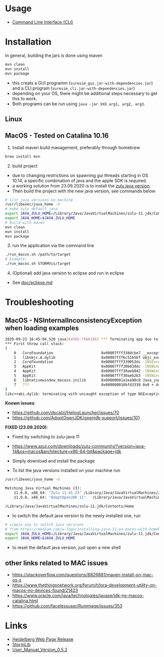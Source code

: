 # Usage


* [Command Line Interface (CLI)](doc/cli.md)




# Installation

In general, building the jars is done using maven

```bash
mvn clean
mvn install
mvn package
```

* this creats a GUI programm (`suresim_gui.jar-with-dependencies.jar`) and a CLI program (`suresim_cli.jar-with-dependencies.jar`)
* depending on your OS, there might be additional steps necessary to get this to work.
* Both programs can be run using `java -jar XXX arg1, arg2, arg3`.

## Linux



## MacOS - Tested on Catalina 10.16

1. Install maven build management, preferably through homebrew

```bash
brew install mvn
```

2. build project 
*  due to changing restrictions on spawning gui threads starting in OS 10.14, a specific combination of java and the apple SDK is required.
* a working solution from 23.09.2020 is to install the [zulu java version](https://www.azul.com/downloads/zulu-community/?version=java-14&os=macos&architecture=x86-64-bit&package=jdk).
* Then build the project with the new java version, see commands below

```bash
# list java versions on machine
/usr/libexec/java_home -V
# make zulu default java
export JAVA_ZULU_HOME=/Library/Java/JavaVirtualMachines/zulu-11.jdk/Contents/Home
export JAVA_HOME=$JAVA_ZULU_HOME
# build with maven
mvn clean
mvn install
mvn package
```

3. run the application via the command line

```bash
./run_macos.sh /path/to/target
# Example: 
./run_macos.sh STORMVis/target
```

4. (Optional) add java version to eclipse and run in eclipse
* See [doc/eclipse.md](doc/eclipse.md)


# Troubleshooting

## MacOS - NSInternalInconsistencyException when loading examples
```bash
2020-09-22 16:45:04.520 java[64585:7666166] *** Terminating app due to uncaught exception 'NSInternalInconsistencyException', reason: 'NSWindow drag regions should only be invalidated on the Main Thread!'
*** First throw call stack:
(
	0   CoreFoundation                      0x00007fff338dcbe7 __exceptionPreprocess + 250
	1   libobjc.A.dylib                     0x00007fff6c51b5bf objc_exception_throw + 48
	2   CoreFoundation                      0x00007fff339053dc -[NSException raise] + 9
	3   AppKit                              0x00007fff30b03ddc -[NSWindow(NSWindow_Theme) _postWindowNeedsToResetDragMarginsUnlessPostingDisabled] + 310
	4   AppKit                              0x00007fff30aeb842 -[NSWindow _initContent:styleMask:backing:defer:contentView:] + 1416
	5   AppKit                              0x00007fff30aeb2b3 -[NSWindow initWithContentRect:styleMask:backing:defer:] + 42
	6   libnativewindow_macosx.jnilib       0x00000001a1ea90c8 Java_jogamp_nativewindow_macosx_OSXUtil_CreateNSWindow0 + 440
	7   ???                                 0x000000010bfd3330 0x0 + 4496110384
)
libc++abi.dylib: terminating with uncaught exception of type NSException
```
**Known issues**:
* https://github.com/dscalzi/HeliosLauncher/issues/70
* https://github.com/AdoptOpenJDK/openjdk-support/issues/101

**FIXED (23.09.2020)**:
* Fixed by switching to zulu-java 11
* https://www.azul.com/downloads/zulu-community/?version=java-14&os=macos&architecture=x86-64-bit&package=jdk
* Simply download and install the package


* To list the java versions installed on your machine run 

```bash
/usr/libexec/java_home -V

Matching Java Virtual Machines (3):
    11.0.8, x86_64:	"Zulu 11.41.23"	/Library/Java/JavaVirtualMachines/zulu-11.jdk/Contents/Home
    11.0.8, x86_64:	"AdoptOpenJDK 11"	/Library/Java/JavaVirtualMachines/adoptopenjdk-11.jdk/Contents/Home

/Library/Java/JavaVirtualMachines/zulu-11.jdk/Contents/Home
```
* to switch the default java version to the newly installed one, run

```bash
# simple way to switch java versions 
# from https://medium.com/w-logs/installing-java-11-on-macos-with-homebrew-7f73c1e9fadf
export JAVA_ZULU_HOME=/Library/Java/JavaVirtualMachines/zulu-11.jdk/Contents/Home
export JAVA_HOME=$JAVA_ZULU_HOME
```

* to reset the default java version, just open a new shell

## other links related to MAC issues


* https://stackoverflow.com/questions/8826881/maven-install-on-mac-os-x
* https://www.thethingsnetwork.org/forum/t/lora-development-utility-on-macos-no-devices-found/21423
* https://www.oracle.com/java/technologies/javase/jdk-jre-macos-catalina.html
* https://github.com/facelessuser/Rummage/issues/353



# Links


* [Heidelberg Web Page Release](http://www.ana.uni-heidelberg.de/?id=198)
* [StormLib](https://github.com/tkunerlab/StormLib)
* [User_Manual_Version_0.5.2](http://www.ana.uni-heidelberg.de/fileadmin/SoftWare001/User_Manual_Version_0.5.2.pdf)

